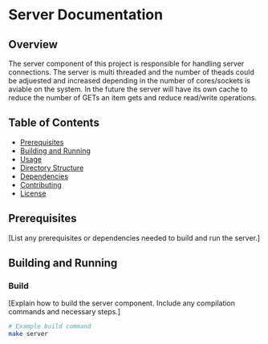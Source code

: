 # Server Documentation

## Overview

The server component of this project is responsible for handling server connections. The server is multi threaded and the number of theads could be adjuested and increased depending in the number of cores/sockets is aviable on the system. In the future the server will have its own cache to reduce the number of GETs an item gets and reduce read/write operations.

## Table of Contents

- [Prerequisites](#prerequisites)
- [Building and Running](#building-and-running)
- [Usage](#usage)
- [Directory Structure](#directory-structure)
- [Dependencies](#dependencies)
- [Contributing](#contributing)
- [License](#license)

## Prerequisites

[List any prerequisites or dependencies needed to build and run the server.]

## Building and Running

### Build

[Explain how to build the server component. Include any compilation commands and necessary steps.]

```bash
# Example build command
make server

